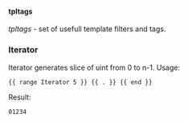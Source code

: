#### tpltags

*tpltags* - set of usefull template filters and tags.

### Iterator
Iterator generates slice of uint from 0 to n-1.
Usage:
```
{{ range Iterator 5 }} {{ . }} {{ end }}
```
Result:
```
01234
```